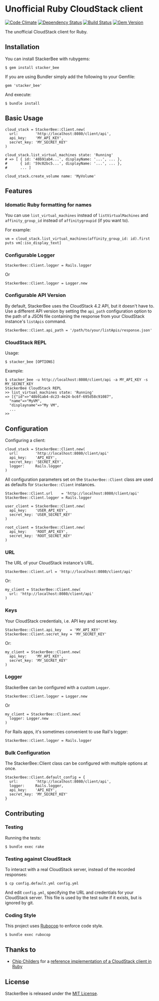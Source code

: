 # Unofficial Ruby CloudStack client

[![Code Climate](https://codeclimate.com/github/promptworks/stacker_bee.png)](https://codeclimate.com/github/promptworks/stacker_bee)
[![Dependency Status](https://gemnasium.com/promptworks/stacker_bee.png)](https://gemnasium.com/promptworks/stacker_bee)
[![Build Status](https://travis-ci.org/promptworks/stacker_bee.png?branch=master)](https://travis-ci.org/promptworks/stacker_bee)
[![Gem Version](https://badge.fury.io/rb/stacker_bee.png)](http://badge.fury.io/rb/stacker_bee)

The unofficial CloudStack client for Ruby.

## Installation

You can install StackerBee with rubygems:

    $ gem install stacker_bee

If you are using Bundler simply add the following to your Gemfile:

    gem 'stacker_bee'

And execute:

    $ bundle install


## Basic Usage

    cloud_stack = StackerBee::Client.new(
      url:        'http://localhost:8080/client/api',
      api_key:    'MY_API_KEY',
      secret_key: 'MY_SECRET_KEY'
    )

    cloud_stack.list_virtual_machines state: 'Running'
    # => [ { id: '48b91ab4...', displayName: '...', ... },
    #      { id: '59c02bc5...', displayName: '...', ... },
    #      ... ]

    cloud_stack.create_volume name: 'MyVolume'

## Features

### Idomatic Ruby formatting for names

You can use `list_virtual_machines` instead of `listVirtualMachines` and
`affinity_group_id` instead of `affinitygroupid` (if you want to).

For example:

    vm = cloud_stack.list_virtual_machines(affinity_group_id: id).first
    puts vm[:iso_display_text]

### Configurable Logger

    StackerBee::Client.logger = Rails.logger

Or

    StackerBee::Client.logger = Logger.new

### Configurable API Version

By default, StackerBee uses the CloudStack 4.2 API, but it doesn't have to.
Use a different API version by setting the `api_path` configuration option to the path of a JSON file containing the response from your CloudStack instance's `listApis` command.

    StackerBee::Client.api_path = '/path/to/your/listApis/response.json'

### CloudStack REPL

Usage:

    $ stacker_bee [OPTIONS]

Example:

    $ stacker_bee -u http://localhost:8080/client/api -a MY_API_KEY -s MY_SECRET_KEY
    StackerBee CloudStack REPL
    >> list_virtual_machines state: 'Running'
    => [{"id"=>"48b91ab4-dc23-4e24-bc6f-695d58c91087",
      "name"=>"MyVM",
      "displayname"=>"My VM",
      ...
    >>

## Configuration

Configuring a client:

    cloud_stack = StackerBee::Client.new(
      url:        'http://localhost:8080/client/api'
      api_key:    'API_KEY',
      secret_key: 'SECRET_KEY',
      logger:     Rails.logger
    )

All configuration parameters set on the `StackerBee::Client` class are used as defaults for `StackerBee::Client` instances.

    StackerBee::Client.url    = 'http://localhost:8080/client/api'
    StackerBee::Client.logger = Rails.logger

    user_client = StackerBee::Client.new(
      api_key:    'USER_API_KEY',
      secret_key: 'USER_SECRET_KEY'
    )

    root_client = StackerBee::Client.new(
      api_key:    'ROOT_API_KEY',
      secret_key: 'ROOT_SECRET_KEY'
    )

### URL

The URL of your CloudStack instance's URL.

    StackerBee::Client.url = 'http://localhost:8080/client/api'

Or:

    my_client = StackerBee::Client.new(
      url: 'http://localhost:8080/client/api'
    )

### Keys

Your CloudStack credentials, i.e. API key and secret key.

    StackerBee::Client.api_key    = 'MY_API_KEY'
    StackerBee::Client.secret_key = 'MY_SECRET_KEY'

Or:

    my_client = StackerBee::Client.new(
      api_key:    'MY_API_KEY',
      secret_key: 'MY_SECRET_KEY'
    )

### Logger

StackerBee can be configured with a custom `Logger`.

    StackerBee::Client.logger = Logger.new

Or

    my_client = StackerBee::Client.new(
      logger: Logger.new
    )

For Rails apps, it's sometimes convenient to use Rail's logger:

    StackerBee::Client.logger = Rails.logger

### Bulk Configuration

The StackerBee::Client class can be configured with multiple options at once.

    StackerBee::Client.default_config = {
      url:        'http://localhost:8080/client/api',
      logger:     Rails.logger,
      api_key:    'API_KEY',
      secret_key: 'MY_SECRET_KEY'
    }

## Contributing

### Testing

Running the tests:

    $ bundle exec rake

### Testing against CloudStack

To interact with a real CloudStack server, instead of the recorded responses:

    $ cp config.default.yml config.yml

And edit `config.yml`, specifying the URL and credentials for your CloudStack server. This file is used by the test suite if it exists, but is ignored by git.

### Coding Style

This project uses [Rubocop](https://github.com/bbatsov/rubocop) to enforce code style.

    $ bundle exec rubocop

## Thanks to

- [Chip Childers](http://github.com/chipchilders) for a [reference implementation of a CloudStack client in Ruby](http://chipchilders.github.io/cloudstack_ruby_client/)

## License

StackerBee is released under the [MIT License](http://www.opensource.org/licenses/MIT).
